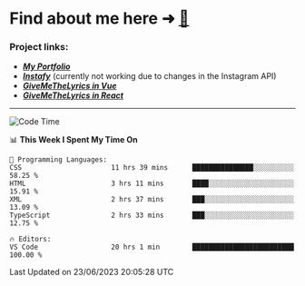 # Find about me here ➜ [🧑](https://pauabella.dev)

### Project links:
- ***[My Portfolio](https://pauabella.dev)***
- ***[Instafy](https://instafy.me)*** (currently not working due to changes in the Instagram API)
- ***[GiveMeTheLyrics in Vue](https://lyrics.pauabella.dev)***
- ***[GiveMeTheLyrics in React](https://pauabella.dev/GiveMeTheLyrics)***

---
<!--START_SECTION:waka-->
![Code Time](http://img.shields.io/badge/Code%20Time-2%2C268%20hrs%2032%20mins-blue)

📊 **This Week I Spent My Time On** 

```text
💬 Programming Languages: 
CSS                      11 hrs 39 mins      ███████████████░░░░░░░░░░   58.25 % 
HTML                     3 hrs 11 mins       ████░░░░░░░░░░░░░░░░░░░░░   15.91 % 
XML                      2 hrs 37 mins       ███░░░░░░░░░░░░░░░░░░░░░░   13.09 % 
TypeScript               2 hrs 33 mins       ███░░░░░░░░░░░░░░░░░░░░░░   12.75 % 

🔥 Editors: 
VS Code                  20 hrs 1 min        █████████████████████████   100.00 % 
```


 Last Updated on 23/06/2023 20:05:28 UTC
<!--END_SECTION:waka-->

